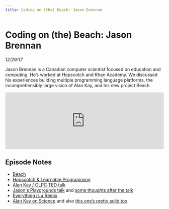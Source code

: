 ```yaml
---
title: Coding on (the) Beach: Jason Brennan
---
```


# Coding on (the) Beach: Jason Brennan

_12/29/17_

Jason Brennan is a Canadian computer scientist focused on education and computing. He’s worked at Hopscotch and Khan Academy. We discussed his experiences building multiple programming language platforms, the incomprehensibly large vision of Alan Kay, and his new project Beach.


<iframe src="https://omny.fm/shows/future-of-coding/2-0-coding-on-the-beach-jason-brennan/embed?style=artwork" width="100%" height="180" frameborder="0"></iframe>


## Episode Notes

* [Beach](http://nearthespeedoflight.com/beach/)
* [Hopscotch & Learnable Programming](http://gethopscotch.tumblr.com/post/32807560089/learnableprogramming) 
* [Alan Kay / OLPC TED talk](https://www.youtube.com/watch?v=Eg_ToU7m1MI)
* [Jason's Playgrounds talk](https://www.skilled.io/u/playgroundscon/playgrounds) and [some thoughts after the talk](http://nearthespeedoflight.com/article/2017_03_04_about_my_playgrounds_talk)
* [Everything is a Remix](https://vimeo.com/139094998)
* [Alan Kay on Science](http://www.vpri.org/pdf/m2003001_human_cond.pdf) and also [this one’s pretty solid too](http://www.squeakland.org/resources/articles/article.jsp?id=1003)


<script repoPath="stevekrouse/futureofcoding.org" type="text/javascript" src="/unbreakable-links/index.js"></script>
<script>
(function(i,s,o,g,r,a,m){i['GoogleAnalyticsObject']=r;i[r]=i[r]||function(){
(i[r].q=i[r].q||[]).push(arguments)},i[r].l=1*new Date();a=s.createElement(o),
m=s.getElementsByTagName(o)[0];a.async=1;a.src=g;m.parentNode.insertBefore(a,m)
})(window,document,'script','https://www.google-analytics.com/analytics.js','ga');
ga('create', 'UA-103157758-1', 'auto');
ga('send', 'pageview');
</script>
